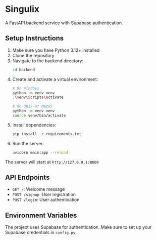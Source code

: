 # Singulix

A FastAPI backend service with Supabase authentication.

## Setup Instructions

1. Make sure you have Python 3.12+ installed
2. Clone the repository
3. Navigate to the backend directory:
   ```bash
   cd backend
   ```
4. Create and activate a virtual environment:
   ```bash
   # On Windows
   python -m venv venv
   .\venv\Scripts\activate

   # On Unix or MacOS
   python -m venv venv
   source venv/bin/activate
   ```
5. Install dependencies:
   ```bash
   pip install -r requirements.txt
   ```
6. Run the server:
   ```bash
   uvicorn main:app --reload
   ```

The server will start at `http://127.0.0.1:8000`

## API Endpoints

- `GET /`: Welcome message
- `POST /signup`: User registration
- `POST /login`: User authentication

## Environment Variables

The project uses Supabase for authentication. Make sure to set up your Supabase credentials in `config.py`.